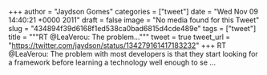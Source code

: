 
+++
author = "Jaydson Gomes"
categories = ["tweet"]
date = "Wed Nov 09 14:40:21 +0000 2011"
draft = false
image = "No media found for this Tweet"
slug = "434894f39d6168f1ed538ca0bad6815d4cde489e"
tags = ["tweet"]
title = """RT @LeaVerou: The problem..."""
tweet = true
tweet_url = "https://twitter.com/jaydson/status/134279161417183232"
+++
RT @LeaVerou: The problem with most developers is that they start looking for a framework before learning a technology well enough to se ...
